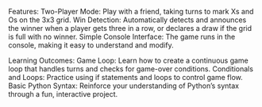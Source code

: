Features:
Two-Player Mode: Play with a friend, taking turns to mark Xs and Os on the 3x3 grid.
Win Detection: Automatically detects and announces the winner when a player gets three in a row, or declares a draw if the grid is full with no winner.
Simple Console Interface: The game runs in the console, making it easy to understand and modify.

Learning Outcomes:
Game Loop: Learn how to create a continuous game loop that handles turns and checks for game-over conditions.
Conditionals and Loops: Practice using if statements and loops to control game flow.
Basic Python Syntax: Reinforce your understanding of Python’s syntax through a fun, interactive project.
